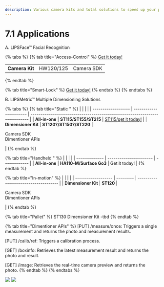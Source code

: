 ```yaml
---
description: Various camera kits and total solutions to speed up your product development.
---
```


# 7.1 Applications

A. LIPSFace™ Facial Recognition

{% tabs %}
{% tab title="Access-Control" %}
[Get it today!](https://www.lips-hci.com/lipsface-3d-facial-recognition-solution)

|                |           |            |
| -------------- | --------- | ---------- |
| **Camera Kit** | HW120/125 | Camera SDK |
{% endtab %}

{% tab title="Smart-Lock" %}
[Get it today!](https://www.lips-hci.com/lipsface-3d-facial-recognition-solution)
{% endtab %}
{% endtabs %}

B. LIPSMetric™ Multiple Dimensioning Solutions

{% tabs %}
{% tab title="Static " %}
|                     |                         |                                                                               |
| ------------------- | ----------------------- | ----------------------------------------------------------------------------- |
| **All-in-one**      | **ST115/ST155/ST215**   | [ST115/get it today!](https://www.lips-hci.com/lipsmetric-static-dimensioner) |
| **Dimensioner Kit** | **ST120?/ST150?/ST220** | <p>Camera SDK<br>Dimentioner APIs</p>                                         |
{% endtab %}

{% tab title="Handheld " %}
|                |                         |               |
| -------------- | ----------------------- | ------------- |
| **All-in-one** | **HA110-M/Surface Go3** | Get it today! |
{% endtab %}

{% tab title="In-motion" %}
|                     |           |                                       |
| ------------------- | --------- | ------------------------------------- |
| **Dimensioner Kit** | **ST120** | <p>Camera SDK<br>Dimentioner APIs</p> |
{% endtab %}

{% tab title="Pallet" %}
ST130 Dimensioner Kit -tbd
{% endtab %}

{% tab title="Dimentioner APIs" %}
\[PUT] /measure/once: Triggers a single measurement and returns the photo and measurement results.

\[PUT] /calib/ref: Triggers a calibration process.

\[GET] /boxinfo: Retrieves the latest measurement result and returns the photo and result.

\[GET] /image: Retrieves the real-time camera preview and returns the photo.
{% endtab %}
{% endtabs %}

![](<../.gitbook/assets/global\_camera/image (28).png>) ![](<../.gitbook/assets/global\_camera/image (23).png>)
